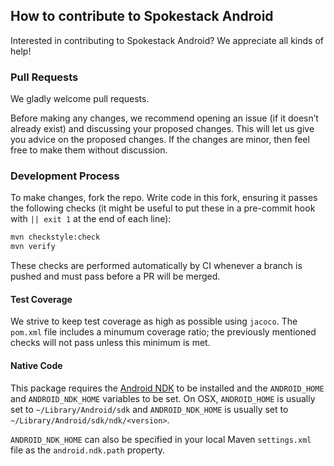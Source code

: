 ## How to contribute to Spokestack Android
Interested in contributing to Spokestack Android? We appreciate all kinds of help!

### Pull Requests
We gladly welcome pull requests.

Before making any changes, we recommend opening an issue (if it doesn’t
already exist) and discussing your proposed changes. This will let us give
you advice on the proposed changes. If the changes are minor, then feel free
to make them without discussion.

### Development Process
To make changes, fork the repo. Write code in this fork, ensuring it passes the following
checks (it might be useful to put these in a pre-commit hook with `|| exit 1`
at the end of each line):

```bash
mvn checkstyle:check
mvn verify
```

These checks are performed automatically by CI whenever
a branch is pushed and must pass before a PR will be
merged.

#### Test Coverage
We strive to keep test coverage as high as possible using `jacoco`. The `pom.xml`
file includes a minumum coverage ratio; the previously mentioned checks will not
pass unless this minimum is met.

#### Native Code
This package requires the [Android NDK](https://developer.android.com/ndk/guides/index.html)
to be installed and the `ANDROID_HOME` and `ANDROID_NDK_HOME` variables to be
set. On OSX, `ANDROID_HOME` is usually set to `~/Library/Android/sdk` and
`ANDROID_NDK_HOME` is usually set to `~/Library/Android/sdk/ndk/<version>`.

`ANDROID_NDK_HOME` can also be specified in your local Maven `settings.xml` file
as the `android.ndk.path` property.
